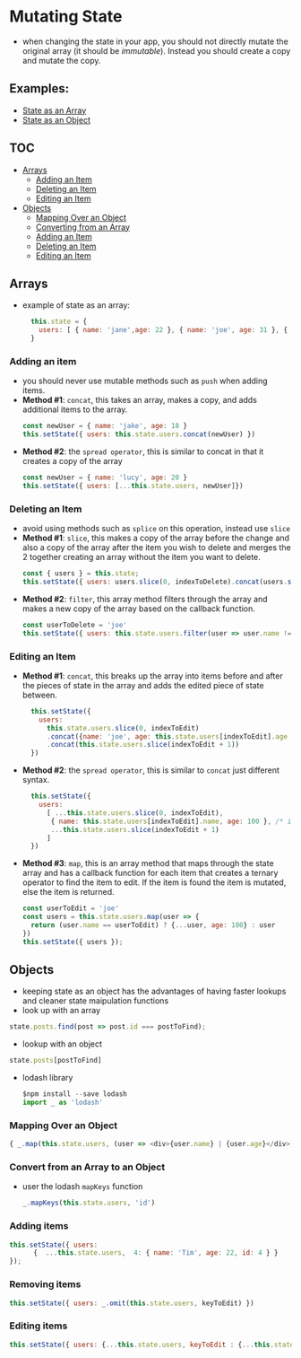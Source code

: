 # Mutating State 
- when changing the state in your app, you should not directly mutate the original array (it should be *immutable*).  Instead you should create a copy and mutate the copy. 

## Examples:
- [State as an Array](https://codepen.io/mary-chap/pen/PBLmeL?editors=0011)
- [State as an Object](https://codepen.io/mary-chap/pen/BPEjoW?editors=0111)

## TOC
- [Arrays](#arrays)
  - [Adding an Item](#adding-an-item)
  - [Deleting an Item](#deleting-an-item)
  - [Editing an Item](#editing-an-item)
- [Objects](#objects)
  - [Mapping Over an Object](#mapping-over-an-object)
  - [Converting from an Array](#convert-from-an-array-to-an-object)
  - [Adding an Item](#adding-items)
  - [Deleting an Item](#removing-items)
  - [Editing an Item](#editing-items)

## Arrays
- example of state as an array:
  ```javascript
    this.state = {
      users: [ { name: 'jane',age: 22 }, { name: 'joe', age: 31 }, { name: 'tyler', age: 28 } ]
    }
  ```
### Adding an item
- you should never use mutable methods such as `push` when adding items.  
- **Method #1**: `concat`, this takes an array, makes a copy, and adds additional items to the array.
  ```javascript
  const newUser = { name: 'jake', age: 18 }
  this.setState({ users: this.state.users.concat(newUser) })
  ```
- **Method #2**: the `spread operator`, this is similar to concat in that it creates a copy of the array
    ```javascript
    const newUser = { name: 'lucy', age: 20 }
    this.setState({ users: [...this.state.users, newUser]})
    ```
### Deleting an Item 
- avoid using methods such as `splice` on this operation, instead use `slice`
- **Method #1**: `slice`, this makes a copy of the array before the change and also a copy of the array after the item you wish to delete and merges the 2 together creating an array without the item you want to delete.
    ```javascript
    const { users } = this.state;
    this.setState({ users: users.slice(0, indexToDelete).concat(users.slice(indexToDelete + 1)) })
    ```
- **Method #2**: `filter`, this array method filters through the array and makes a new copy of the array based on the callback function.  
    ```javascript
    const userToDelete = 'joe'
    this.setState({ users: this.state.users.filter(user => user.name !== userToDelete )})
    ```
### Editing an Item
- **Method #1**: `concat`, this breaks up the array into items before and after the pieces of state in the array and adds the edited piece of state between.  
  ```javascript
    this.setState({
      users: 
        this.state.users.slice(0, indexToEdit)
        .concat({name: 'joe', age: this.state.users[indexToEdit].age + 1}) /* item we are editing */
        .concat(this.state.users.slice(indexToEdit + 1))
    })
  ```
- **Method #2**: the `spread operator`, this is similar to `concat` just different syntax.
  ```javascript
    this.setState({ 
      users:
        [ ...this.state.users.slice(0, indexToEdit), 
         { name: this.state.users[indexToEdit].name, age: 100 }, /* item we are editing */
         ...this.state.users.slice(indexToEdit + 1)
        ]
    })
  ```
- **Method #3**: `map`, this is an array method that maps through the state array and has a callback function for each item that creates a ternary operator to find the item to edit.  If the item is found the item is mutated, else the item is returned.
  ```javascript
  const userToEdit = 'joe'
  const users = this.state.users.map(user => {
    return (user.name == userToEdit) ? {...user, age: 100} : user
  })
  this.setState({ users });
  ```

## Objects 
- keeping state as an object has the advantages of having faster lookups and cleaner state maipulation functions 
- look up with an array
```javascript
state.posts.find(post => post.id === postToFind);
```
- lookup with an object
```javascript
state.posts[postToFind]
```
- lodash library 
  ```javascript
  $npm install --save lodash
  import _ as 'lodash'
  ```
  
### Mapping Over an Object
```javascript
{ _.map(this.state.users, (user => <div>{user.name} | {user.age}</div>)) }
```

### Convert from an Array to an Object
- user the lodash `mapKeys` function
  ```javascript
  _.mapKeys(this.state.users, 'id')
  ```


### Adding items 
```javascript
this.setState({ users: 
      {  ...this.state.users,  4: { name: 'Tim', age: 22, id: 4 } } 
});
```

### Removing items
```javascript
this.setState({ users: _.omit(this.state.users, keyToEdit) })
```

### Editing items
```javascript
this.setState({ users: {...this.state.users, keyToEdit : {...this.state.users[keyToEdit], age: 21  }} })
```


